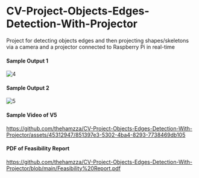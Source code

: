 # CV-Project-Objects-Edges-Detection-With-Projector
Project for detecting objects edges and then projecting shapes/skeletons via a camera and a projector connected to Raspberry Pi in real-time

#### Sample Output 1
![4](https://github.com/thehamzza/CV-Project-Objects-Edges-Detection-With-Projector/assets/45312947/7e4a7256-fe36-4801-b4d7-467035bedf93)
#### Sample Output 2
![5](https://github.com/thehamzza/CV-Project-Objects-Edges-Detection-With-Projector/assets/45312947/e4e215c4-8a0f-4a7f-a791-d9b1f7040645)
#### Sample Video of V5
https://github.com/thehamzza/CV-Project-Objects-Edges-Detection-With-Projector/assets/45312947/851397e3-5302-4ba4-8293-7738469db105

#### PDF of Feasibility Report
https://github.com/thehamzza/CV-Project-Objects-Edges-Detection-With-Projector/blob/main/Feasibility%20Report.pdf
